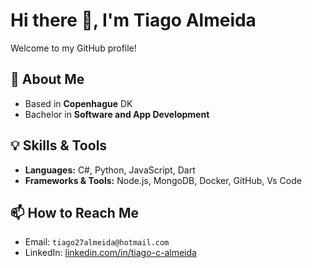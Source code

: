 # Hi there 👋, I'm Tiago Almeida

Welcome to my GitHub profile!  

## 🔭 About Me
- Based in **Copenhague** DK
- Bachelor in **Software and App Development**
  
## 💡 Skills & Tools
- **Languages:** C#, Python, JavaScript, Dart
- **Frameworks & Tools:** Node.js, MongoDB, Docker, GitHub, Vs Code
  
## 📫 How to Reach Me
- Email: `tiago27almeida@hotmail.com`
- LinkedIn: [linkedin.com/in/tiago-c-almeida](https://www.linkedin.com/in/tiago-c-almeida)


